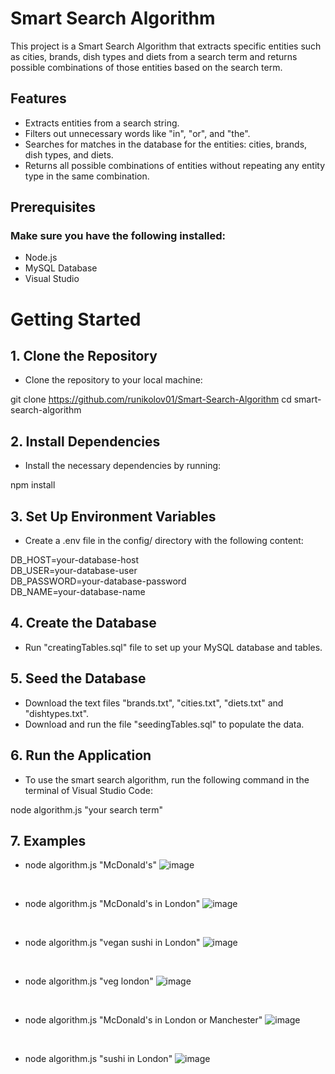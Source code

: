 # Smart Search Algorithm
This project is a Smart Search Algorithm that extracts specific entities such as cities, brands, dish types and diets from a search term and returns possible combinations of those entities based on the search term.

## Features
- Extracts entities from a search string.
- Filters out unnecessary words like "in", "or", and "the".
- Searches for matches in the database for the entities: cities, brands, dish types, and diets.
- Returns all possible combinations of entities without repeating any entity type in the same combination.

## Prerequisites
### Make sure you have the following installed:
- Node.js
- MySQL Database
- Visual Studio

# Getting Started

## 1. Clone the Repository
- Clone the repository to your local machine:

git clone https://github.com/runikolov01/Smart-Search-Algorithm
cd smart-search-algorithm

## 2. Install Dependencies
- Install the necessary dependencies by running:

npm install

## 3. Set Up Environment Variables
- Create a .env file in the config/ directory with the following content:

DB_HOST=your-database-host
<br>
DB_USER=your-database-user
<br>
DB_PASSWORD=your-database-password
<br>
DB_NAME=your-database-name

## 4. Create the Database
- Run "creatingTables.sql" file to set up your MySQL database and tables.

## 5. Seed the Database
- Download the text files "brands.txt", "cities.txt", "diets.txt" and "dishtypes.txt".
- Download and run the file "seedingTables.sql" to populate the data.

## 6. Run the Application
- To use the smart search algorithm, run the following command in the terminal of Visual Studio Code:

node algorithm.js "your search term"

## 7. Examples

- node algorithm.js "McDonald's"
![image](https://github.com/user-attachments/assets/a3e3c632-77dc-44a2-870f-ec58c8d8cc14)
<br>


- node algorithm.js "McDonald's in London"
![image](https://github.com/user-attachments/assets/f2fcf3b5-7aac-467e-a8bb-3dc17739a387)
<br>

- node algorithm.js "vegan sushi in London"
![image](https://github.com/user-attachments/assets/6fee418d-c7b7-4740-8180-165548a37dd0)
<br>

- node algorithm.js "veg london"
![image](https://github.com/user-attachments/assets/6782fc8a-2f4c-43d8-84ce-8fabe367fdc2)
<br>

- node algorithm.js "McDonald's in London or Manchester"
![image](https://github.com/user-attachments/assets/7cbd8131-17fe-4835-a141-e8bc72e9829a)
<br>

- node algorithm.js "sushi in London"
![image](https://github.com/user-attachments/assets/fa987507-4272-446b-ae6f-d52976370f8d)
<br>
